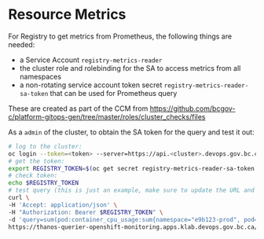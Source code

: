 # Resource Metrics

For Registry to get metrics from Prometheus, the following things are needed:

- a Service Account `registry-metrics-reader`
- the cluster role and rolebinding for the SA to access metrics from all namespaces
- a non-rotating service account token secret `registry-metrics-reader-sa-token` that can be used for Prometheus query

These are created as part of the CCM from https://github.com/bcgov-c/platform-gitops-gen/tree/master/roles/cluster_checks/files

As a `admin` of the cluster, to obtain the SA token for the query and test it out:

```bash
# log to the cluster:
oc login --token=<token> --server=https://api.<cluster>.devops.gov.bc.ca:6443
# get the token:
export REGISTRY_TOKEN=$(oc get secret registry-metrics-reader-sa-token -n gitops-tools -o jsonpath='{.data.token}' | base64 --decode)
# check token:
echo $REGISTRY_TOKEN
# test query (this is just an example, make sure to update the URL and query used for different environments)
curl \
-H 'Accept: application/json' \
-H "Authorization: Bearer $REGISTRY_TOKEN" \
-d 'query=sum(pod:container_cpu_usage:sum{namespace="e9b123-prod", pod=~"getok-app.*"})' \
https://thanos-querier-openshift-monitoring.apps.klab.devops.gov.bc.ca/api/v1/query

```
